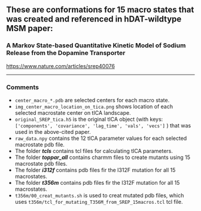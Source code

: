 ## These are conformations for 15 macro states that was created and referenced in hDAT-wildtype MSM paper:

###     A Markov State-based Quantitative Kinetic Model of Sodium Release from the Dopamine Transporter

<a href="https://www.nature.com/articles/srep40076">https://www.nature.com/articles/srep40076</a>

------

### Comments
   * `center_macro_*.pdb` are selected centers for each macro state.
   * `img_center_macro_location_on_tica.png` shows location of each selected macrostate center on tICA landscape. 
   * `original_SREP_tica.h5` is the original tICA object (with keys: `['components', 'covariance', 'lag_time', 'vals', 'vecs']` ) that was used in the above-cited paper. 
   * `raw_data.npy` contains the 12 tICA parameter values for each selected macrostate pdb file. 
   * The folder ***tcls*** contains tcl files for calculating tICA parameters.
   * The folder ***toppar_all*** contains charmm files to create mutants using 15 macrostate pdb files.
   * The folder ***i312f*** contains pdb files fir the I312F mutation for all 15 macrostates.
   * The folder ***t356m*** contains pdb files fir the I312F mutation for all 15 macrostates.
   * `t356m/00_creat_mutants.sh` is used to creat mutated pdb files, which uses `t356m/tcl_for_mutating_T356M_from_SREP_15macros.tcl` tcl file. 

